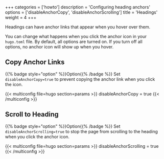 +++
categories = ['howto']
description = 'Configuring heading anchors'
options = ['disableAnchorCopy', 'disableAnchorScrolling']
title = 'Headings'
weight = 4
+++

Headings can have anchor links that appear when you hover over them.

You can change what happens when you click the anchor icon in your `hugo.toml` file. By default, all options are turned on. If you turn off all options, no anchor icon will show up when you hover.

## Copy Anchor Links

{{% badge style="option" %}}Option{{% /badge %}} Set `disableAnchorCopy=true` to prevent copying the anchor link when you click the icon.

{{< multiconfig file=hugo section=params >}}
disableAnchorCopy = true
{{< /multiconfig >}}

## Scroll to Heading

{{% badge style="option" %}}Option{{% /badge %}} Set `disableAnchorScrolling=true` to stop the page from scrolling to the heading when you click the anchor icon.

{{< multiconfig file=hugo section=params >}}
disableAnchorScrolling = true
{{< /multiconfig >}}
